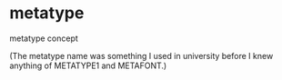# metatype
metatype concept

(The metatype name was something I used in university before I knew anything of METATYPE1 and METAFONT.)
